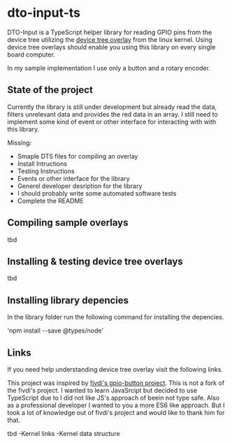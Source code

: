 # dto-input-ts

DTO-Input is a TypeScript helper library for reading GPIO pins from the device tree utilizing the [device tree overlay](https://www.raspberrypi.org/documentation/configuration/device-tree.md) from the linux kernel. Using device tree overlays should enable you using this library on every single board computer. 

In my sample implementation I use only a button and a rotary encoder.

## State of the project
Currently the library is still under development but already read the data, filters unrelevant data and provides the red data in an array. I still need to implement some kind of event or other interface for interacting with with this library.

Missing:
- Smaple DTS files for compiling an overlay
- Install Intructions
- Testing Instructions
- Events or other interface for the library
- Generel developer desription for the library
- I should probably write some automated software tests
- Complete the README

## Compiling sample overlays

tbd

## Installing & testing device tree overlays
tbd

## Installing library depencies

In the library folder run the following command for installing the depencies.

'npm install --save @types/node'

## Links
If you need help understanding device tree overlay visit the following links.

This project was inspired by [fivdi's gpio-button project](https://github.com/fivdi/gpio-button). This is not a fork of the fivdi's project. I wanted to learn JavaSrcipt but decided to use TypeScript due to I did not like JS's approach of beein not type safe. Also as a professional developer I wanted to you a more ES6 like approach. But I took a lot of knowledge out of fivdi's project and would like to thank him for that.

tbd
-Kernel links
-Kernel data structure
